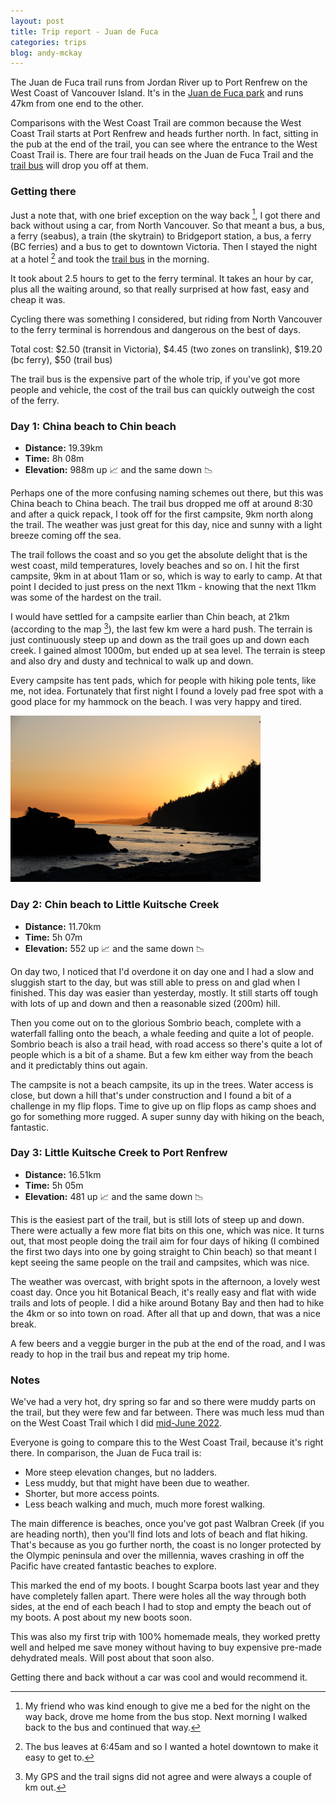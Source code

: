 ```yaml
---
layout: post
title: Trip report - Juan de Fuca
categories: trips
blog: andy-mckay
---
```


The Juan de Fuca trail runs from Jordan River up to Port Renfrew on the West Coast of Vancouver Island. It's in the <a href="https://bcparks.ca/juan-de-fuca-park/">Juan de Fuca park</a> and runs 47km from one end to the other.

Comparisons with the West Coast Trail are common because the West Coast Trail starts at Port Renfrew and heads further north. In fact, sitting in the pub at the end of the trail, you can see where the entrance to the West Coast Trail is. There are four trail heads on the Juan de Fuca Trail and the <a href="https://trailbus.com/">trail bus</a> will drop you off at them.

### Getting there

Just a note that, with one brief exception on the way back [^1], I got there and back without using a car, from North Vancouver. So that meant a bus, a bus, a ferry (seabus), a train (the skytrain) to Bridgeport station, a bus, a ferry (BC ferries) and a bus to get to downtown Victoria. Then I stayed the night at a hotel [^2] and took the <a href="https://trailbus.com/">trail bus</a> in the morning.

It took about 2.5 hours to get to the ferry terminal. It takes an hour by car, plus all the waiting around, so that really surprised at how fast, easy and cheap it was.

Cycling there was something I considered, but riding from North Vancouver to the ferry terminal is horrendous and dangerous on the best of days.

Total cost: $2.50 (transit in Victoria), $4.45 (two zones on translink), $19.20 (bc ferry), $50 (trail bus)

The trail bus is the expensive part of the whole trip, if you've got more people and vehicle, the cost of the trail bus can quickly outweigh the cost of the ferry.

### Day 1: China beach to Chin beach

* **Distance:** 19.39km
* **Time:** 8h 08m
* **Elevation:** 988m up 📈 and the same down 📉

<div class="strava-embed-placeholder" data-embed-type="activity" data-embed-id="9229033558"></div><script src="https://strava-embeds.com/embed.js"></script>

Perhaps one of the more confusing naming schemes out there, but this was China beach to China beach. The trail bus dropped me off at around 8:30 and after a quick repack, I took off for the first campsite, 9km north along the trail. The weather was just great for this day, nice and sunny with a light breeze coming off the sea.

The trail follows the coast and so you get the absolute delight that is the west coast, mild temperatures, lovely beaches and so on. I hit the first campsite, 9km in at about 11am or so, which is way to early to camp. At that point I decided to just press on the next 11km - knowing that the next 11km was some of the hardest on the trail.

I would have settled for a campsite earlier than Chin beach, at 21km (according to the map [^3]), the last few km were a hard push. The terrain is just continuously steep up and down as the trail goes up and down each creek. I gained almost 1000m, but ended up at sea level. The terrain is steep and also dry and dusty and technical to walk up and down.

Every campsite has tent pads, which for people with hiking pole tents, like me, not idea. Fortunately that first night I found a lovely pad free spot with a good place for my hammock on the beach. I was very happy and tired.

<img src="/files/IMG_0191.JPG" width="400px"/>

### Day 2: Chin beach to Little Kuitsche Creek

* **Distance:** 11.70km
* **Time:** 5h 07m
* **Elevation:** 552 up 📈 and the same down 📉

<div class="strava-embed-placeholder" data-embed-type="activity" data-embed-id="9229033403">

On day two, I noticed that I'd overdone it on day one and I had a slow and sluggish start to the day, but was still able to press on and glad when I finished. This day was easier than yesterday, mostly. It still starts off tough with lots of up and down and then a reasonable sized (200m) hill.

Then you come out on to the glorious Sombrio beach, complete with a waterfall falling onto the beach, a whale feeding and quite a lot of people. Sombrio beach is also a trail head, with road access so there's quite a lot of people which is a bit of a shame. But a few km either way from the beach and it predictably thins out again.

The campsite is not a beach campsite, its up in the trees. Water access is close, but down a hill that's under construction and I found a bit of a challenge in my flip flops. Time to give up on flip flops as camp shoes and go for something more rugged. A super sunny day with hiking on the beach, fantastic.

### Day 3: Little Kuitsche Creek to Port Renfrew

* **Distance:** 16.51km
* **Time:** 5h 05m
* **Elevation:** 481 up 📈 and the same down 📉

<div class="strava-embed-placeholder" data-embed-type="activity" data-embed-id="9229038107"></div>

This is the easiest part of the trail, but is still lots of steep up and down. There were actually a few more flat bits on this one, which was nice. It turns out, that most people doing the trail aim for four days of hiking (I combined the first two days into one by going straight to Chin beach) so that meant I kept seeing the same people on the trail and campsites, which was nice.

The weather was overcast, with bright spots in the afternoon, a lovely west coast day. Once you hit Botanical Beach, it's really easy and flat with wide trails and lots of people. I did a hike around Botany Bay and then had to hike the 4km or so into town on road. After all that up and down, that was a nice break.

A few beers and a veggie burger in the pub at the end of the road, and I was ready to hop in the trail bus and repeat my trip home.

### Notes

We've had a very hot, dry spring so far and so there were muddy parts on the trail, but they were few and far between. There was much less mud than on the West Coast Trail which I did <a href="https://mckay.pub/2022-06-25-west-coast-trail/">mid-June 2022</a>.

Everyone is going to compare this to the West Coast Trail, because it's right there. In comparison, the Juan de Fuca trail is:
* More steep elevation changes, but no ladders.
* Less muddy, but that might have been due to weather.
* Shorter, but more access points.
* Less beach walking and much, much more forest walking.

The main difference is beaches, once you've got past Walbran Creek (if you are heading north), then you'll find lots and lots of beach and flat hiking. That's because as you go further north, the coast is no longer protected by the Olympic peninsula and over the millennia, waves crashing in off the Pacific have created fantastic beaches to explore.

This marked the end of my boots. I bought Scarpa boots last year and they have completely fallen apart. There were holes all the way through both sides, at the end of each beach I had to stop and empty the beach out of my boots. A post about my new boots soon.

This was also my first trip with 100% homemade meals, they worked pretty well and helped me save money without having to buy expensive pre-made dehydrated meals. Will post about that soon also.

Getting there and back without a car was cool and would recommend it.

[^1]: My friend who was kind enough to give me a bed for the night on the way back, drove me home from the bus stop. Next morning I walked back to the bus and continued that way.
[^2]: The bus leaves at 6:45am and so I wanted a hotel downtown to make it easy to get to.
[^3]: My GPS and the trail signs did not agree and were always a couple of km out.